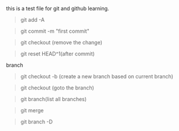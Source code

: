 this is a test file for git and github learning.

> git add -A

> git commit -m "first commit"

> git checkout <filename> (remove the change)

> git reset HEAD^1(after commit)

branch
> git checkout -b <branchname> (create a new branch based on current branch)

> git checkout <branchname> (goto the branch)

> git branch(list all branches)

> git merge <branchname>

> git branch -D <branchname>